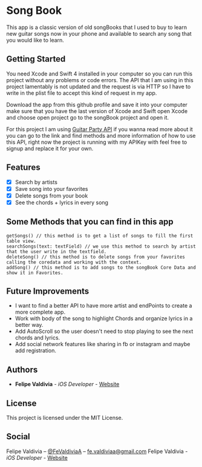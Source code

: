 # Song Book 

This app is a classic version of old songBooks that I used to buy to learn new guitar songs now in your phone and available to search 
any song that you would like to learn.

## Getting Started

You need Xcode and Swift 4 installed in your computer so you can run this project without any problems or code errors. The API that 
I am using in this project lamentably is not updated and the request is via HTTP so I have to write in the plist file to accept this 
kind of request in my app.

Download the app from this github profile and save it into your computer make sure that you have the last version of Xcode and Swift open
Xcode and choose open project go to the songBook project and open it.

For this project I am using [Guitar Party API](http://www.guitarparty.com/developers/api-docs/getting-started/introduction/#overview) if you wanna read more about it you can go to the link and find methods and more information of how to use this API, right now the project is running with my APIKey with feel free to signup and replace it for your own.


## Features

- [x] Search by artists
- [x] Save song into your favorites
- [x] Delete songs from your book
- [x] See the chords + lyrics in every song

## Some Methods that you can find in this app
```
getSongs() // this method is to get a list of songs to fill the first table view.
searchSongs(text: textField) // we use this method to search by artist that the user write in the textfield.
deleteSong() // this method is to delete songs from your favorites calling the coredata and working with the context.
addSong() // this method is to add songs to the songBook Core Data and show it in Favorites.
```

## Future Improvements
- I want to find a better API to have more artist and endPoints to create a more complete app.
- Work with body of the song to highlight Chords and organize lyrics in a better way. 
- Add AutoScroll so the user doesn't need to stop playing to see the next chords and lyrics. 
- Add social network features like sharing in fb or instagram and maybe add registration.

## Authors

* **Felipe Valdivia** - *iOS Developer* - [Website](http://fvaldivia.com/)

## License

This project is licensed under the MIT License.

## Social

Felipe Valdivia – [@FeValdiviaA](https://twitter.com/FeValdiviaA) – fe.valdiviaa@gmail.com
Felipe Valdivia - *iOS Developer* - [Website](http://fvaldivia.com/)











